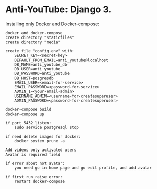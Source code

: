 # Anti-YouTube: Django 3.

Installing only Docker and Docker-compose:

    docker and docker-compose
    create directory "staticfiles"
    create directory "media"

    create file "config.env" with:
        SECRET_KEY=<secret-key>
        DEFAULT_FROM_EMAIL=anti_youtube@localhost
        DB_NAME=anti_youtube_db
        DB_USER=anti_youtube
        DB_PASSWORD=anti_youtube
        DB_HOST=posgresdb
        EMAIL_USER=<email-for-service>
        EMAIL_PASSWORD=<password-for-service>
        ADMIN_1=<your-email-admin>
        USERNAME_ADMIN=<username-for-createsuperuser>
        ADMIN_PASSWORD=<password-for-createsuperuser>

    docker-compose build
    docker-compose up

    if port 5432 listen:
        sudo service postgresql stop

    if need delete images for docker:
        docker system prune -a
    
    Add videos only activated users
    Avatar is required field

    if error about not avatar:
        you need go in home page and go edit profile, and add avatar
    
    if first run raise error:
        restart docker-compose
